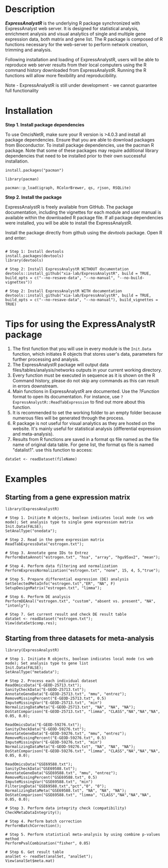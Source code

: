 # Description

**_ExpressAnalystR_** is the underlying R package synchronized with ExpressAnalyst web server. It is designed for statistical analysis, enrichment analysis and visual analytics of single and multiple gene expression data, both matrix and gene list. The R package is composed of R functions necessary for the web-server to perform network creation, trimming and analysis. 

Following installation and loading of ExpressAnalystR, users will be able to reproduce web server results from their local computers using the R command history downloaded from ExpressAnalystR. Running the R functions will allow more flexibility and reproducibility.

Note - ExpressAnalystR is still under development - we cannot guarantee full functionality
# Installation

**Step 1. Install package dependencies**

To use OmcisNetR, make sure your R version is >4.0.3 and install all package dependencies. Ensure that you are able to download packages from Bioconductor. To install package dependencies, use the pacman R package. Note that some of these packages may require additional library dependencies that need to be installed prior to their own successful installation.

```
install.packages("pacman")

library(pacman)

pacman::p_load(igraph, RColorBrewer, qs, rjson, RSQLite)
```

**Step 2. Install the package**

ExpressAnalystR is freely available from GitHub. The package documentation, including the vignettes for each module and user manual is available within the downloaded R package file. If all package dependencies were installed, you will be able to install the ExpressAnalystR. 

Install the package directly from github using the _devtools_ package. Open R and enter:

```

# Step 1: Install devtools
install.packages(devtools)
library(devtools)

# Step 2: Install ExpressAnalystR WITHOUT documentation
devtools::install_github("xia-lab/ExpressAnalystR", build = TRUE, build_opts = c("--no-resave-data", "--no-manual", "--no-build-vignettes"))

# Step 2: Install ExpressAnalystR WITH documentation
devtools::install_github("xia-lab/ExpressAnalystR", build = TRUE, build_opts = c("--no-resave-data", "--no-manual"), build_vignettes = TRUE)
```

# Tips for using the ExpressAnalystR package

1. The first function that you will use in every module is the `Init.Data` function, which initiates R objects that stores user's data, parameters for further processing and analysis.
2. The ExpressAnalystR package will output data files/tables/analysis/networks outputs in your current working directory.
3. Every function must be executed in sequence as it is shown on the R Command history, please do not skip any commands as this can result in errors downstream.
4. Main functions in ExpressAnalystR are documented. Use the _?Function_ format to open its documentation. For instance, use `?ExpressAnalystR::ReadTabExpression` to find out more about this function.
5. It is recommended to set the working folder to an empty folder because numerous files will be generated through the process.
6. R package is not useful for visual analytics as they are hosted on the website. It's mainly useful for statistical analysis (differential expression and meta-analysis).
7. Results from R functions are saved in a format qs file named as the file name of original data table. For gene list, the format qs file is named "datalist1". use this function to access: 
```
dataSet <- readDataset(fileName)
```

# Examples

## Starting from a gene expression matrix

```
library(ExpressAnalystR)

# Step 1. Initiate R objects, boolean indicates local mode (vs web mode); Set analysis type to single gene expression matrix
Init.Data(FALSE);
SetAnalType("onedata");

# Step 2. Read in the gene expression matrix
ReadTabExpressData("estrogen.txt");

# Step 3. Annotate gene IDs to Entrez
PerformDataAnnot("estrogen.txt", "hsa", "array", "hgu95av2", "mean");

# Step 4. Perform data filtering and normalization
PerformExpressNormalization("estrogen.txt", "none", 15, 4, 5,"true");

# Step 5. Prepare differential expression (DE) analysis
SetSelectedMetaInfo("estrogen.txt","ER", "NA", F)
SetupDesignMatrix("estrogen.txt", "limma");

# Step 6. Perform DE analysis
PerformDEAnal("estrogen.txt", "custom", "absent vs. present", "NA", "intonly");

# Step 7. Get current result and check DE result table
dataSet <- readDataset("estrogen.txt");
View(dataSet$comp.res);
```

## Starting from three datasets for meta-analysis

```
library(ExpressAnalystR)

# Step 1. Initiate R objects, boolean indicates local mode (vs web mode); Set analysis type to gene list
Init.Data(FALSE);
SetAnalType("metadata");

# Step 2. Process each individual dataset
ReadOmicsData("E-GEOD-25713.txt");
SanityCheckData("E-GEOD-25713.txt");
AnnotateGeneData("E-GEOD-25713.txt", "mmu", "entrez");
RemoveMissingPercent("E-GEOD-25713.txt", 0.5)
ImputeMissingVar("E-GEOD-25713.txt", "min")
NormalizingDataMeta("E-GEOD-25713.txt", "NA", "NA", "NA");
DoStatComparison("E-GEOD-25713.txt", "limma", "CLASS","NA","NA","NA", 0.05, 0.0);

ReadOmicsData("E-GEOD-59276.txt");
SanityCheckData("E-GEOD-59276.txt");
AnnotateGeneData("E-GEOD-59276.txt", "mmu", "entrez");
RemoveMissingPercent("E-GEOD-59276.txt", 0.5)
ImputeMissingVar("E-GEOD-59276.txt", "min")
NormalizingDataMeta("E-GEOD-59276.txt", "NA", "NA", "NA");
DoStatComparison("E-GEOD-59276.txt", "limma", "CLASS","NA","NA","NA", 0.05, 0.0);

ReadOmicsData("GSE69588.txt");
SanityCheckData("GSE69588.txt");
AnnotateGeneData("GSE69588.txt", "mmu", "entrez");
RemoveMissingPercent("GSE69588.txt", 0.5)
ImputeMissingVar("GSE69588.txt", "min")
FilteringData("GSE69588.txt","pct","0", "0");
NormalizingDataMeta("GSE69588.txt", "NA", "NA", "NA");
DoStatComparison("GSE69588.txt", "limma", "CLASS","NA","NA","NA", 0.05, 0.0);

# Step 3. Perform data integrity check (compatibility)
CheckMetaDataIntegrity();

# Step 4. Perform batch correction
PerformBatchCorrection();

# Step 5. Perform statistical meta-analysis by using combine p-values method
PerformPvalCombination("fisher", 0.05)

# Step 6. Get result table
analSet <- readSet(analSet, "analSet");
View(analSet$meta.mat)

```